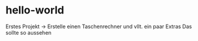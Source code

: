 # hello-world
Erstes Projekt -> Erstelle einen Taschenrechner
und vllt. ein paar Extras
Das sollte so aussehen

